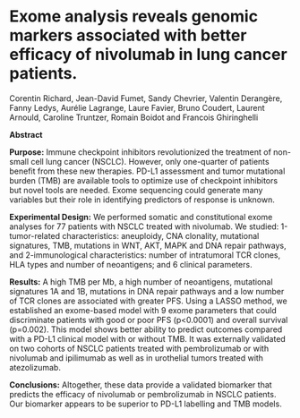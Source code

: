 # Exome analysis reveals genomic markers associated with better efficacy of nivolumab in lung cancer patients.


Corentin Richard, Jean-David Fumet, Sandy Chevrier, Valentin Derangère, Fanny Ledys, Aurélie Lagrange, Laure Favier, Bruno Coudert, Laurent Arnould, Caroline Truntzer, Romain Boidot and Francois Ghiringhelli


**Abstract**

**Purpose:** Immune checkpoint inhibitors revolutionized the treatment of non-small cell lung cancer (NSCLC). However, only one-quarter of patients benefit from these new therapies. PD-L1 assessment and tumor mutational burden (TMB) are available tools to optimize use of checkpoint inhibitors but novel tools are needed. Exome sequencing could generate many variables but their role in identifying predictors of response is unknown.

**Experimental Design:** We performed somatic and constitutional exome analyses for 77 patients with NSCLC treated with nivolumab. We studied: 1-tumor-related characteristics: aneuploidy, CNA clonality, mutational signatures, TMB, mutations in WNT, AKT, MAPK and DNA repair pathways, and 2-immunological characteristics: number of intratumoral TCR clones, HLA types and number of neoantigens; and 6 clinical parameters.

**Results:** A high TMB per Mb, a high number of neoantigens, mutational signatures 1A and 1B, mutations in DNA repair pathways and a low number of TCR clones are associated with greater PFS. Using a LASSO method, we established an exome-based model with 9 exome parameters that could discriminate patients with good or poor PFS (p<0.0001) and overall survival (p=0.002). This model shows better ability to predict outcomes compared with a PD-L1 clinical model with or without TMB. It was externally validated on two cohorts of NSCLC patients treated with pembrolizumab or with nivolumab and ipilimumab as well as in urothelial tumors treated with atezolizumab. 

**Conclusions:** Altogether, these data provide a validated biomarker that predicts the efficacy of nivolumab or pembrolizumab in NSCLC patients. Our biomarker appears to be superior to PD-L1 labelling and TMB models.
